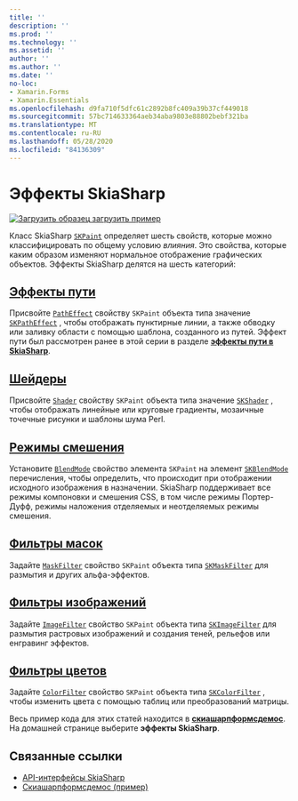 ```yaml
---
title: ''
description: ''
ms.prod: ''
ms.technology: ''
ms.assetid: ''
author: ''
ms.author: ''
ms.date: ''
no-loc:
- Xamarin.Forms
- Xamarin.Essentials
ms.openlocfilehash: d9fa710f5dfc61c2892b8fc409a39b37cf449018
ms.sourcegitcommit: 57bc714633364aeb34aba9803e88802bebf321ba
ms.translationtype: MT
ms.contentlocale: ru-RU
ms.lasthandoff: 05/28/2020
ms.locfileid: "84136309"
---
```

# <a name="skiasharp-effects"></a>Эффекты SkiaSharp

[![Загрузить образец](~/media/shared/download.png) загрузить пример](https://docs.microsoft.com/samples/xamarin/xamarin-forms-samples/skiasharpforms-demos)

Класс SkiaSharp [`SKPaint`](xref:SkiaSharp.SKPaint) определяет шесть свойств, которые можно классифицировать по общему условию _влияния_. Это свойства, которые каким образом изменяют нормальное отображение графических объектов. Эффекты SkiaSharp делятся на шесть категорий:

## <a name="path-effects"></a>[Эффекты пути](../curves/effects.md)

Присвойте [`PathEffect`](xref:SkiaSharp.SKPaint.PathEffect) свойству `SKPaint` объекта типа значение [`SKPathEffect`](xref:SkiaSharp.SKPathEffect) , чтобы отображать пунктирные линии, а также обводку или заливку области с помощью шаблона, созданного из путей. Эффект пути был рассмотрен ранее в этой серии в разделе [**эффекты пути в SkiaSharp**](../curves/effects.md).

## <a name="shaders"></a>[Шейдеры](shaders/index.md)

Присвойте [`Shader`](xref:SkiaSharp.SKPaint.Shader) свойству `SKPaint` объекта типа значение [`SKShader`](xref:SkiaSharp.SKShader) , чтобы отображать линейные или круговые градиенты, мозаичные точечные рисунки и шаблоны шума Perl.

## <a name="blend-modes"></a>[Режимы смешения](blend-modes/index.md)

Установите [`BlendMode`](xref:SkiaSharp.SKPaint.BlendMode) свойство элемента `SKPaint` на элемент [`SKBlendMode`](xref:SkiaSharp.SKBlendMode) перечисления, чтобы определить, что происходит при отображении исходного изображения в назначении. SkiaSharp поддерживает все режимы компоновки и смешения CSS, в том числе режимы Портер-Дуфф, режимы наложения отделяемых и неотделяемых режимы смешения.

## <a name="mask-filters"></a>[Фильтры масок](mask-filters.md)

Задайте [`MaskFilter`](xref:SkiaSharp.SKPaint.MaskFilter) свойство `SKPaint` объекта типа [`SKMaskFilter`](xref:SkiaSharp.SKMaskFilter) для размытия и других альфа-эффектов.

## <a name="image-filters"></a>[Фильтры изображений](image-filters.md)

Задайте [`ImageFilter`](xref:SkiaSharp.SKPaint.ImageFilter) свойство `SKPaint` объекта типа [`SKImageFilter`](xref:SkiaSharp.SKImageFilter) для размытия растровых изображений и создания теней, рельефов или енгравинг эффектов.

## <a name="color-filters"></a>[Фильтры цветов](color-filters.md)

Задайте [`ColorFilter`](xref:SkiaSharp.SKPaint.ColorFilter) свойство `SKPaint` объекта типа [`SKColorFilter`](xref:SkiaSharp.SKColorFilter) , чтобы изменить цвета с помощью таблиц или преобразований матрицы.

Весь пример кода для этих статей находится в [**скиашарпформсдемос**](https://docs.microsoft.com/samples/xamarin/xamarin-forms-samples/skiasharpforms-demos). На домашней странице выберите **эффекты SkiaSharp**.

## <a name="related-links"></a>Связанные ссылки

- [API-интерфейсы SkiaSharp](https://docs.microsoft.com/dotnet/api/skiasharp)
- [Скиашарпформсдемос (пример)](https://docs.microsoft.com/samples/xamarin/xamarin-forms-samples/skiasharpforms-demos)

